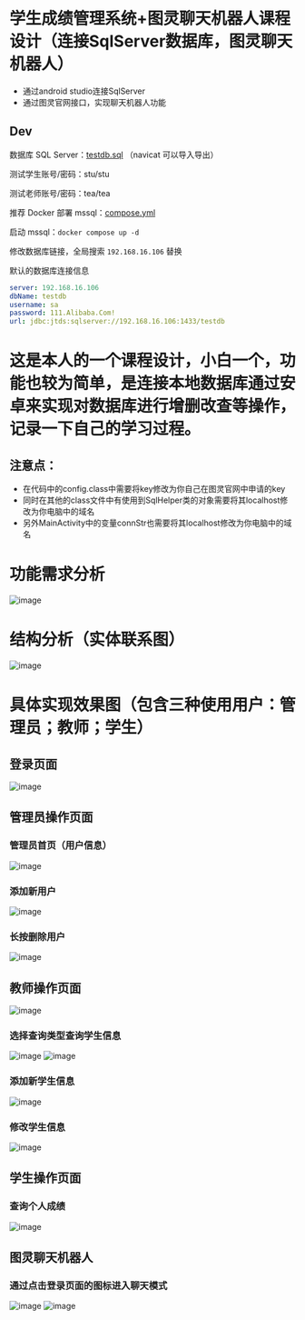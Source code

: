 # 学生成绩管理系统+图灵聊天机器人课程设计（连接SqlServer数据库，图灵聊天机器人）
* 通过android studio连接SqlServer  
* 通过图灵官网接口，实现聊天机器人功能  

## Dev
数据库 SQL Server：[testdb.sql](docs%2Ftestdb.sql) （navicat 可以导入导出）

测试学生账号/密码：stu/stu

测试老师账号/密码：tea/tea

推荐 Docker 部署 mssql：[compose.yml](docs%2Fcompose.yml)

启动 mssql：`docker compose up -d`

修改数据库链接，全局搜索 `192.168.16.106` 替换

默认的数据库连接信息
```yaml
server: 192.168.16.106
dbName: testdb
username: sa
password: 111.Alibaba.Com!
url: jdbc:jtds:sqlserver://192.168.16.106:1433/testdb
```

 
# 这是本人的一个课程设计，小白一个，功能也较为简单，是连接本地数据库通过安卓来实现对数据库进行增删改查等操作，记录一下自己的学习过程。  
## 注意点：
* 在代码中的config.class中需要将key修改为你自己在图灵官网中申请的key  
* 同时在其他的class文件中有使用到SqlHelper类的对象需要将其localhost修改为你电脑中的域名  
* 另外MainActivity中的变量connStr也需要将其localhost修改为你电脑中的域名  

# 功能需求分析  
 ![image](https://raw.githubusercontent.com/Black-Polaris/Image/main/1.png)  
 
# 结构分析（实体联系图）
 ![image](https://raw.githubusercontent.com/Black-Polaris/Image/main/2.png)  

# 具体实现效果图（包含三种使用用户：管理员；教师；学生）
## 登录页面
 ![image](https://raw.githubusercontent.com/Black-Polaris/Image/main/3.png)  
 
## 管理员操作页面
### 管理员首页（用户信息）
 ![image](https://raw.githubusercontent.com/Black-Polaris/Image/main/4.png) 
### 添加新用户
 ![image](https://raw.githubusercontent.com/Black-Polaris/Image/main/5.png)  
### 长按删除用户
 ![image](https://raw.githubusercontent.com/Black-Polaris/Image/main/6.png)  

## 教师操作页面
 ![image](https://raw.githubusercontent.com/Black-Polaris/Image/main/7.png)  
### 选择查询类型查询学生信息
 ![image](https://raw.githubusercontent.com/Black-Polaris/Image/main/8.png) ![image](https://raw.githubusercontent.com/Black-Polaris/Image/main/9.png) 
### 添加新学生信息
 ![image](https://raw.githubusercontent.com/Black-Polaris/Image/main/10.png) 
### 修改学生信息
 ![image](https://raw.githubusercontent.com/Black-Polaris/Image/main/11.png)  

## 学生操作页面
### 查询个人成绩
 ![image](https://raw.githubusercontent.com/Black-Polaris/Image/main/12.png)  
 
## 图灵聊天机器人
### 通过点击登录页面的图标进入聊天模式
 ![image](https://raw.githubusercontent.com/Black-Polaris/Image/main/13.png) ![image](https://raw.githubusercontent.com/Black-Polaris/Image/main/14.png)  

